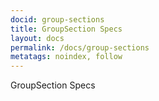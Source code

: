 ```yaml
---
docid: group-sections
title: GroupSection Specs
layout: docs
permalink: /docs/group-sections
metatags: noindex, follow
---
```


GroupSection Specs

